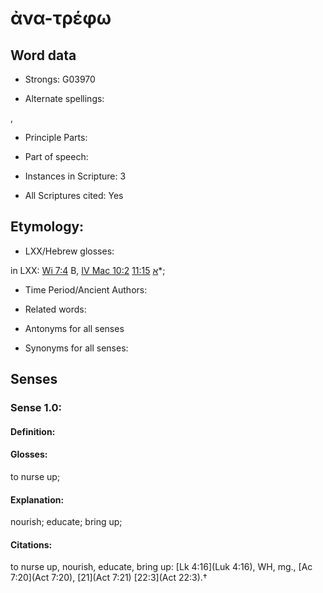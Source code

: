 # ἀνα-τρέφω

<!-- Status: S2=NeedsEdits -->
<!-- Lexica used for edits:   -->

## Word data

* Strongs: G03970

* Alternate spellings:

,

* Principle Parts: 


* Part of speech: 


* Instances in Scripture: 3

* All Scriptures cited: Yes

## Etymology: 


* LXX/Hebrew glosses: 

in LXX: [Wi 7:4](Wis.7.4) B, [IV Mac 10:2](4Macc.10.2) [11:15](4Macc.11.15) [א]()*;

* Time Period/Ancient Authors: 


* Related words: 

* Antonyms for all senses

* Synonyms for all senses: 


## Senses 


### Sense  1.0: 

#### Definition: 

#### Glosses: 

to nurse up; 

#### Explanation: 

nourish; 
educate; 
bring up; 

#### Citations: 

to nurse up, nourish, educate, bring up: [Lk 4:16](Luk 4:16), WΗ, mg., [Ac 7:20](Act 7:20), [21](Act 7:21) [22:3](Act 22:3).†
